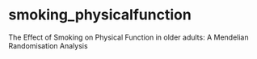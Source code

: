 # smoking_physicalfunction
The Effect of Smoking on Physical Function in older adults: A Mendelian Randomisation Analysis
